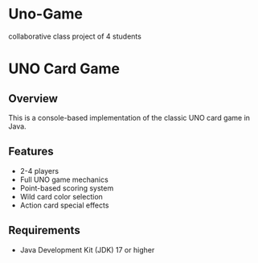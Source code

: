# Uno-Game
collaborative class project of 4 students


# UNO Card Game

## Overview
This is a console-based implementation of the classic UNO card game in Java.

## Features
- 2-4 players
- Full UNO game mechanics
- Point-based scoring system
- Wild card color selection
- Action card special effects

## Requirements
- Java Development Kit (JDK) 17 or higher

